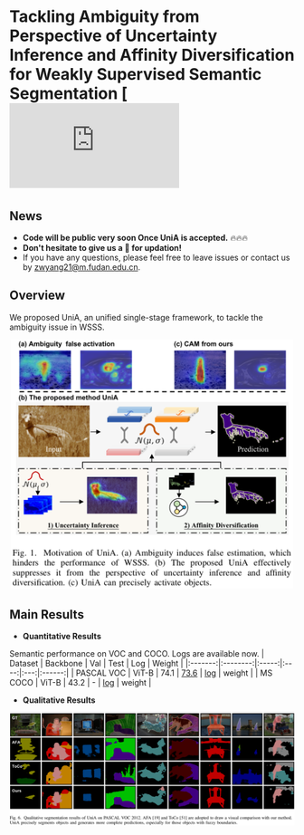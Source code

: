 # Tackling Ambiguity from Perspective of Uncertainty Inference and Affinity Diversification for Weakly Supervised Semantic Segmentation [![arXiv](https://arxiv.org/pdf/2404.08195.pdf)


## News

* **Code will be public very soon Once UniA is accepted.** 🔥🔥🔥
* **Don't hesitate to give us a :star2: for updation!**
* If you have any questions, please feel free to leave issues or contact us by zwyang21@m.fudan.edu.cn.

## Overview
We proposed UniA, an unified single-stage framework, to tackle the ambiguity issue in WSSS. 
<p align="middle">
<img src="/sources/overview.png" alt="UniA pipeline" width="500px">
</p>


## Main Results

* **Quantitative Results**
  
Semantic performance on VOC and COCO. Logs are available now.
| Dataset | Backbone |  Val  | Test | Log | Weight |
|:-------:|:--------:|:-----:|:----:|:---:|:------:|
|   PASCAL VOC   |   ViT-B  | 74.1  | [73.6](http://host.robots.ox.ac.uk:8080/anonymous/YZGTOM.html) | [log](logs/voc_train.log) | weight      |
|   MS COCO  |   ViT-B  |  43.2 |   -  | [log](logs/coco_train.log) | weight       |

* **Qualitative Results**
  
<p align="middle">
<img src="/sources/results1.png" alt="UniA results" width="1200px">
</p>

